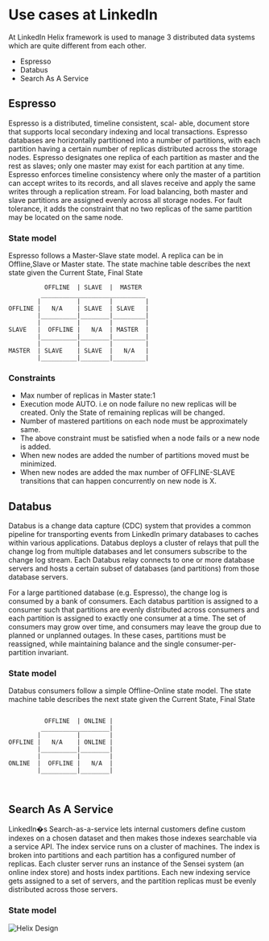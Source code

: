 <!---
Licensed to the Apache Software Foundation (ASF) under one
or more contributor license agreements.  See the NOTICE file
distributed with this work for additional information
regarding copyright ownership.  The ASF licenses this file
to you under the Apache License, Version 2.0 (the
"License"); you may not use this file except in compliance
with the License.  You may obtain a copy of the License at

  http://www.apache.org/licenses/LICENSE-2.0

Unless required by applicable law or agreed to in writing,
software distributed under the License is distributed on an
"AS IS" BASIS, WITHOUT WARRANTIES OR CONDITIONS OF ANY
KIND, either express or implied.  See the License for the
specific language governing permissions and limitations
under the License.
-->


# Use cases at LinkedIn

At LinkedIn Helix framework is used to manage 3 distributed data systems which are quite different from each other.

* Espresso
* Databus
* Search As A Service

## Espresso

Espresso is a distributed, timeline consistent, scal- able, document store that supports local secondary indexing and local transactions. 
Espresso databases are horizontally partitioned into a number of partitions, with each partition having a certain number of replicas 
distributed across the storage nodes.
Espresso designates one replica of each partition as master and the rest as slaves; only one master may exist for each partition at any time.
Espresso enforces timeline consistency where only the master of a partition can accept writes to its records, and all slaves receive and 
apply the same writes through a replication stream. 
For load balancing, both master and slave partitions are assigned evenly across all storage nodes. 
For fault tolerance, it adds the constraint that no two replicas of the same partition may be located on the same node.

### State model
Espresso follows a Master-Slave state model. A replica can be in Offline,Slave or Master state. 
The state machine table describes the next state given the Current State, Final State

```
          OFFLINE  | SLAVE  |  MASTER  
         _____________________________
        |          |        |         |
OFFLINE |   N/A    | SLAVE  | SLAVE   |
        |__________|________|_________|
        |          |        |         |
SLAVE   |  OFFLINE |   N/A  | MASTER  |
        |__________|________|_________|
        |          |        |         |
MASTER  | SLAVE    | SLAVE  |   N/A   |
        |__________|________|_________|

```

### Constraints
* Max number of replicas in Master state:1
* Execution mode AUTO. i.e on node failure no new replicas will be created. Only the State of remaining replicas will be changed.
* Number of mastered partitions on each node must be approximately same.
* The above constraint must be satisfied when a node fails or a new node is added.
* When new nodes are added the number of partitions moved must be minimized.
* When new nodes are added the max number of OFFLINE-SLAVE transitions that can happen concurrently on new node is X.

## Databus

Databus is a change data capture (CDC) system that provides a common pipeline for transporting events 
from LinkedIn primary databases to caches within various applications.
Databus deploys a cluster of relays that pull the change log from multiple databases and 
let consumers subscribe to the change log stream. Each Databus relay connects to one or more database servers and 
hosts a certain subset of databases (and partitions) from those database servers. 

For a large partitioned database (e.g. Espresso), the change log is consumed by a bank of consumers. 
Each databus partition is assigned to a consumer such that partitions are evenly distributed across consumers and each partition is
assigned to exactly one consumer at a time. The set of consumers may grow over time, and consumers may leave the group due to planned or unplanned 
outages. In these cases, partitions must be reassigned, while maintaining balance and the single consumer-per-partition invariant.

### State model
Databus consumers follow a simple Offline-Online state model.
The state machine table describes the next state given the Current State, Final State

<pre><code>
          OFFLINE  | ONLINE |   
         ___________________|
        |          |        |
OFFLINE |   N/A    | ONLINE |
        |__________|________|
        |          |        |
ONLINE  |  OFFLINE |   N/A  |
        |__________|________|


</code></pre>


## Search As A Service

LinkedIn�s Search-as-a-service lets internal customers define custom indexes on a chosen dataset 
and then makes those indexes searchable via a service API. The index service runs on a cluster of machines. 
The index is broken into partitions and each partition has a configured number of replicas.
Each cluster server runs an instance of the Sensei system (an online index store) and hosts index partitions. 
Each new indexing service gets assigned to a set of servers, and the partition replicas must be evenly distributed across those servers.

### State model
![Helix Design](images/bootstrap_statemodel.gif) 


